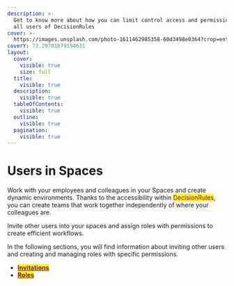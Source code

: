 ```yaml
---
description: >-
  Get to know more about how you can limit control access and permissions for
  all users of DecisionRules
cover: >-
  https://images.unsplash.com/photo-1611462985358-60d3498e0364?crop=entropy&cs=srgb&fm=jpg&ixid=M3wxOTcwMjR8MHwxfHNlYXJjaHw2fHxhc3Ryb25hdXRzfGVufDB8fHx8MTY5ODg0NTg3M3ww&ixlib=rb-4.0.3&q=85
coverY: 73.29781879194631
layout:
  cover:
    visible: true
    size: full
  title:
    visible: true
  description:
    visible: true
  tableOfContents:
    visible: true
  outline:
    visible: true
  pagination:
    visible: true
---
```


# Users in Spaces

Work with your employees and colleagues in your Spaces and create dynamic environments. Thanks to the accessibility within <mark style="color:purple;">DecisionRules</mark>, you can create teams that work together independently of where your colleagues are.

Invite other users into your spaces and assign roles with permissions to create efficient workflows.

In the following sections, you will find information about inviting other users and creating and managing roles with specific permissions.

* [<mark style="color:purple;">**Invitations**</mark>](how-to-invite-a-new-user.md)
* [<mark style="color:purple;">**Roles**</mark>](roles.md)

